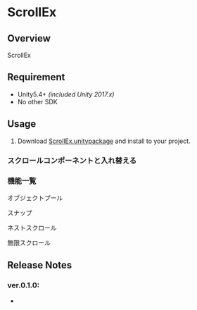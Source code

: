ScrollEx
===

## Overview

ScrollEx




## Requirement

* Unity5.4+ *(included Unity 2017.x)*
* No other SDK




## Usage

1. Download [ScrollEx.unitypackage](https://github.com/mob-sakai/ScrollEx/raw/master/ScrollEx.unitypackage) and install to your project.




### スクロールコンポーネントと入れ替える




### 機能一覧

オブジェクトプール

スナップ

ネストスクロール

無限スクロール






## Release Notes

### ver.0.1.0:

* 